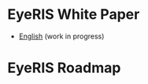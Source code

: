 # EyeRIS White Paper
* [English](https://github.com/eyerisnetwork/Documents/blob/master/EyeRISWhitepaper) (work in progress)
# EyeRIS Roadmap
